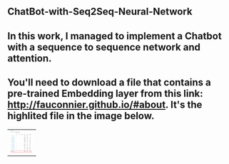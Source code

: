 ## ChatBot-with-Seq2Seq-Neural-Network
## In this work, I managed to implement a Chatbot with a sequence to sequence network and attention.
## You'll need to download a file that contains a pre-trained Embedding layer from this link: http://fauconnier.github.io/#about. It's the highlited file in the image below.
<table border="0">
  <tr>
    <td>
      <img src="img/Word2Vec.PNG" style="width: 50px; height: 50px">
    </td>
  </tr>
</table>
